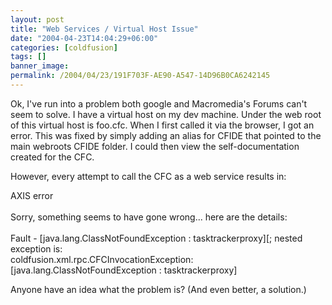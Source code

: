 ```yaml
---
layout: post
title: "Web Services / Virtual Host Issue"
date: "2004-04-23T14:04:29+06:00"
categories: [coldfusion]
tags: []
banner_image: 
permalink: /2004/04/23/191F703F-AE90-A547-14D96B0CA6242145
---
```


Ok, I've run into a problem both google and Macromedia's Forums can't seem to solve. I have a virtual host on my dev machine. Under the web root of this virtual host is foo.cfc. When I first called it via the browser, I got an error. This was fixed by simply adding an alias for CFIDE that pointed to the main webroots CFIDE folder. I could then view the self-documentation created for the CFC.

However, every attempt to call the CFC as a web service results in:

<div class="code">AXIS error<br>
<br>
Sorry, something seems to have gone wrong... here are the details:<br>
<br>
Fault - [java.lang.ClassNotFoundException : tasktrackerproxy][; nested exception is:<br>
coldfusion.xml.rpc.CFCInvocationException: [java.lang.ClassNotFoundException : tasktrackerproxy]</div>

Anyone have an idea what the problem is? (And even better, a solution.)